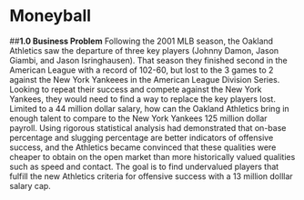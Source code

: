 # Moneyball
##__1.0 Business Problem__
  Following the 2001 MLB season, the Oakland Athletics saw the departure of three key players (Johnny Damon, Jason Giambi, and Jason Isringhausen).  That season they finished second in the American League with a record of 102-60, but lost to the 3 games to 2 against the New York Yankeees in the American League Division Series.  Looking to repeat their success and compete against the New York Yankees, they would need to find a way to replace the key players lost.  Limited to a 44 million dollar salary, how can the Oakland Athletics bring in enough talent to compare to the New York Yankees 125 million dollar payroll.  Using rigorous statistical analysis had demonstrated that on-base percentage and slugging percentage are better indicators of offensive success, and the Athletics became convinced that these qualities were cheaper to obtain on the open market than more historically valued qualities such as speed and contact.  The goal is to find undervalued players that fulfill the new Athletics criteria for offensive success with a 13 million dolllar salary cap.
